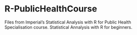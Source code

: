 # R-PublicHealthCourse
Files from Imperial’s Statistical Analysis with R for Public Health Specialisation course. 
Statistical Annalysis with R for beginners. 
